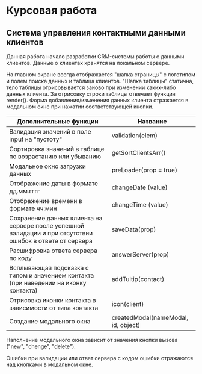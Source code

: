 # Курсовая работа
## Система управления контактными данными клиентов

Данная работа начало разработки CRM-системы работы с данными клиентов. Данные о клиентах хранятся на локальном сервере. 

На главном экране всегда отображается "шапка страницы" с логотипом и полем поиска данных и таблица клиентов. "Шапка таблицы" статична, тело таблицы отрисовывается заново при изменении каких-либо данных клиента. За отрисовку строки таблицы отвечает функция render(). 
    Форма добавления/изменения данных клиента отражается в модальном окне при нажатии соответствующей кнопки.


| Дополнительные функции                                    | Название               |  
|-----------------------------------------------------------|------------------------|
| Валидация значений в поле input на "пустоту"           | validation(elem)       |   
| Сортировка значений в таблице по возрастанию или убыванию | getSortClientsArr()    |   
| Модальное окно загрузки данных                            | preLoader(prop = true) |   
| Отображение даты в формате дд.мм.гггг                     | changeDate (value)     |
| Отображение времени в формате чч:мин                      | changeTime (value)     |
| Сохранение данных клиента на сервере после успешной валидации и при отсутствии ошибок в ответе от сервера| saveData(prop)|
| Расшифровка ответа сервера по коду | answerServer(prop)|
| Всплывающая подсказка с типом и значением контакта (при наведении на иконку контакта)| addTultip(contact)|
| Отрисовка иконки контакта в зависимости от типа контакта| icon(client)|
| Создание  модального окна | createdModal(nameModal, id, object)|



Наполнение модального окна зависит от значения кнопки вызова ("new", "chenge", "delete").

Ошибки при валидации или ответ сервера с кодом ошибки отражаются над кнопками в модальном окне.
